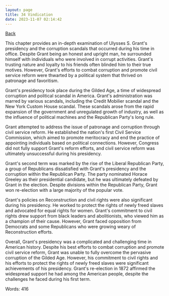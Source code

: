 ```yaml
---
layout: page
title: 34 Vindication
date: 2023-11-07 02:14:42
---
```


[Back](./)


This chapter provides an in-depth examination of Ulysses S. Grant's presidency and the corruption scandals that occurred during his time in office. Despite Grant being an honest and upright man, he surrounded himself with individuals who were involved in corrupt activities. Grant's trusting nature and loyalty to his friends often blinded him to their true motives. However, Grant's efforts to combat corruption and promote civil service reform were thwarted by a political system that thrived on patronage and favoritism.

Grant's presidency took place during the Gilded Age, a time of widespread corruption and political scandal in America. Grant's administration was marred by various scandals, including the Credit Mobilier scandal and the New York Custom House scandal. These scandals arose from the rapid expansion of the government and unregulated growth of industry, as well as the influence of political machines and the Republican Party's long rule.

Grant attempted to address the issue of patronage and corruption through civil service reform. He established the nation's first Civil Service Commission, which aimed to promote meritocracy and end the practice of appointing individuals based on political connections. However, Congress did not fully support Grant's reform efforts, and civil service reform was ultimately unsuccessful during his presidency.

Grant's second term was marked by the rise of the Liberal Republican Party, a group of Republicans dissatisfied with Grant's presidency and the corruption within the Republican Party. The party nominated Horace Greeley as their presidential candidate, but he was ultimately defeated by Grant in the election. Despite divisions within the Republican Party, Grant won re-election with a large majority of the popular vote.

Grant's policies on Reconstruction and civil rights were also significant during his presidency. He worked to protect the rights of newly freed slaves and advocated for equal rights for women. Grant's commitment to civil rights drew support from black leaders and abolitionists, who viewed him as a champion of their cause. However, Grant faced opposition from Democrats and some Republicans who were growing weary of Reconstruction efforts.

Overall, Grant's presidency was a complicated and challenging time in American history. Despite his best efforts to combat corruption and promote civil service reform, Grant was unable to fully overcome the pervasive corruption of the Gilded Age. However, his commitment to civil rights and his efforts to protect the rights of newly freed slaves were significant achievements of his presidency. Grant's re-election in 1872 affirmed the widespread support he had among the American people, despite the challenges he faced during his first term.

Words: 416